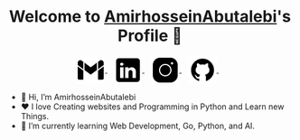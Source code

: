 <p align="center">
  <h1 align="center">Welcome to <a href="https://github.com/AmirhosseinAbutalebi">AmirhosseinAbutalebi</a>'s Profile 👋</h1>
</p>

<p align="center">
  <a href="mailto:abutalebiamir78@gmail.com" >
    <img align="center" alt="AmirhosseinAbutalebi | Gmail" width="50px" src="https://github.com/AmirhosseinAbutalebi/AmirhosseinAbutalebi/blob/main/gmail-100.svg" />
  </a> &nbsp;&nbsp;
  
  <a href="https://www.linkedin.com/in/" target="_blank">
    <img align="center" alt="AmirhosseinAbutalebi | Linkedin" width="50px" src="https://github.com/AmirhosseinAbutalebi/AmirhosseinAbutalebi/blob/main/linkedin-100.svg" />
  </a> &nbsp;&nbsp;
  
  <a href="https://www.instagram.com/" target="_blank">
    <img align="center" alt="AmirhosseinAbutalebi | Instagram" width="50px" src="https://github.com/AmirhosseinAbutalebi/AmirhosseinAbutalebi/blob/main/instagram-100.svg" />
  </a> &nbsp;&nbsp;
  
  <a href="https://github.com/AmirhosseinAbutalebi" target="_blank">
    <img align="center" alt="AmirhosseinAbutalebi | GitHub" width="50px" src="https://github.com/AmirhosseinAbutalebi/AmirhosseinAbutalebi/blob/main/github-128.svg" />
  </a> &nbsp;&nbsp;
</p> 

<ul>
  <li>👋 Hi, I’m AmirhosseinAbutalebi</li>
  <li>❤️ I love Creating websites and Programming in Python and Learn new Things.</li>
  <li>🌱 I’m currently learning Web Development, Go, Python, and AI.</li>
</ul>



<!--
**AmirhosseinAbutalebi/AmirhosseinAbutalebi** is a ✨ _special_ ✨ repository because its `README.md` (this file) appears on your GitHub profile.

Here are some ideas to get you started:

- 🔭 I’m currently working on ...
- 🌱 I’m currently learning ...
- 👯 I’m looking to collaborate on ...
- 🤔 I’m looking for help with ...
- 💬 Ask me about ...
- 📫 How to reach me: ...
- 😄 Pronouns: ...
- ⚡ Fun fact: ...
-->
